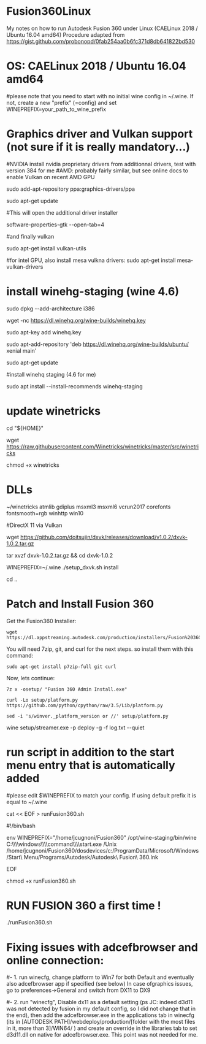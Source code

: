 # Fusion360Linux

My notes on how to run Autodesk Fusion 360 under Linux (CAELinux 2018 / Ubuntu 16.04 amd64)
Procedure adapted from https://gist.github.com/probonopd/0fab254aa0b6fc371d8db641822bd530

# OS: CAELinux 2018 / Ubuntu 16.04 amd64

#please note that you need to start with no initial wine config in ~/.wine. If not, create a new "prefix" (=config) and set WINEPREFIX=your_path_to_wine_prefix

# Graphics driver and Vulkan support (not sure if it is really mandatory...)

#NVIDIA install nvidia proprietary drivers from additionnal drivers, test with version 384 for me 
#AMD: probably fairly similar, but see online docs to enable Vulkan on recent AMD GPU

sudo add-apt-repository ppa:graphics-drivers/ppa

sudo apt-get update

#This will open the additional driver installer

software-properties-gtk --open-tab=4

#and finally vulkan

sudo apt-get install vulkan-utils

#for intel GPU, also install mesa vulkna drivers:
sudo apt-get install mesa-vulkan-drivers 

# install winehg-staging (wine 4.6)

sudo dpkg --add-architecture i386 

wget -nc https://dl.winehq.org/wine-builds/winehq.key

sudo apt-key add winehq.key

sudo apt-add-repository 'deb https://dl.winehq.org/wine-builds/ubuntu/ xenial main' 

sudo apt-get update

#install winehq staging (4.6 for me)

sudo apt install --install-recommends winehq-staging      

# update winetricks

cd "${HOME}"

wget  https://raw.githubusercontent.com/Winetricks/winetricks/master/src/winetricks

chmod +x winetricks


# DLLs

~/winetricks atmlib gdiplus msxml3 msxml6 vcrun2017 corefonts fontsmooth=rgb winhttp win10

#DirectX 11 via Vulkan

wget https://github.com/doitsujin/dxvk/releases/download/v1.0.2/dxvk-1.0.2.tar.gz

tar xvzf dxvk-1.0.2.tar.gz && cd dxvk-1.0.2

WINEPREFIX=~/.wine ./setup_dxvk.sh install

cd ..

# Patch and Install Fusion 360

Get the Fusion360 Installer:

    wget https://dl.appstreaming.autodesk.com/production/installers/Fusion%20360%20Admin%20Install.exe

You will need 7zip, git, and curl for the next steps. so install them with this command:

    sudo apt-get install p7zip-full git curl

Now, lets continue:

    7z x -osetup/ "Fusion 360 Admin Install.exe"

    curl -Lo setup/platform.py https://github.com/python/cpython/raw/3.5/Lib/platform.py

    sed -i 's/winver._platform_version or //' setup/platform.py

wine setup/streamer.exe -p deploy -g -f log.txt --quiet

# run script in addition to the start menu entry that is automatically added

#please edit $WINEPREFIX to match your config. If using default prefix it is equal to ~/.wine

cat << EOF > runFusion360.sh

#!/bin/bash

env WINEPREFIX="/home/jcugnoni/Fusion360" /opt/wine-staging/bin/wine C:\\\\\\\\windows\\\\\\\\command\\\\\\\\start.exe /Unix /home/jcugnoni/Fusion360/dosdevices/c:/ProgramData/Microsoft/Windows/Start\ Menu/Programs/Autodesk/Autodesk\ Fusion\ 360.lnk

EOF

chmod +x runFusion360.sh

# RUN FUSION 360 a first time !

./runFusion360.sh

# Fixing issues with adcefbrowser and online connection:

#- 1. run winecfg, change platform to Win7 for both Default and eventually also adcefbrowser app if specified (see below)
In case ofgraphics issues, go to preferences->General and switch from DX11 to DX9

#- 2. run "winecfg", Disable dx11 as a default setting (ps JC: indeed d3d11 was not detected by fusion in my default config, so I did not change that in the end), then add the adcefbrowser.exe in the applications tab in winecfg (its in [AUTODESK PATH]/webdeploy/production/[folder with the most files in it, more than 3]/WIN64/ ) and create an override in the libraries tab to set d3d11.dll on native for adcefbrowser.exe. This point was not needed for me.

